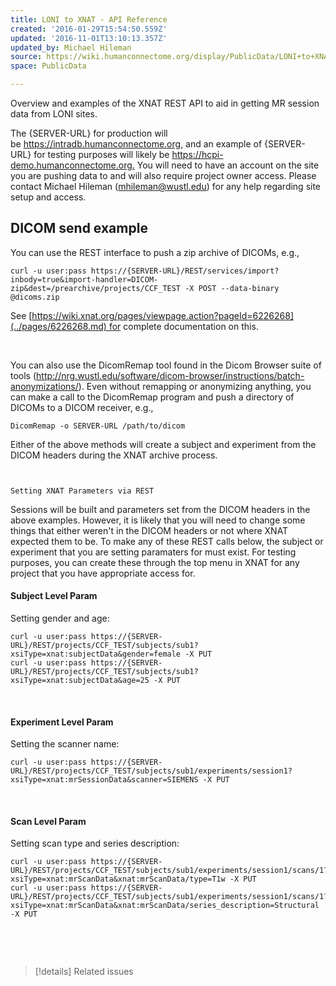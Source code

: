 ```yaml
---
title: LONI to XNAT - API Reference
created: '2016-01-29T15:54:50.559Z'
updated: '2016-11-01T13:10:13.357Z'
updated_by: Michael Hileman
source: https://wiki.humanconnectome.org/display/PublicData/LONI+to+XNAT+-+API+Reference
space: PublicData

---
```

Overview and examples of the XNAT REST API to aid in getting MR session data from LONI sites. 

The {SERVER-URL} for production will be <https://intradb.humanconnectome.org>, and an example of {SERVER-URL} for testing purposes will likely be <https://hcpi-demo.humanconnectome.org.> You will need to have an account on the site you are pushing data to and will also require project owner access. Please contact Michael Hileman (mhileman@wustl.edu) for any help regarding site setup and access.

## DICOM send example

You can use the REST interface to push a zip archive of DICOMs, e.g., 

```
curl -u user:pass https://{SERVER-URL}/REST/services/import?inbody=true&import-handler=DICOM-zip&dest=/prearchive/projects/CCF_TEST -X POST --data-binary @dicoms.zip
```

See [https://wiki.xnat.org/pages/viewpage.action?pageId=6226268](../pages/6226268.md) for complete documentation on this.

 

You can also use the DicomRemap tool found in the Dicom Browser suite of tools (<http://nrg.wustl.edu/software/dicom-browser/instructions/batch-anonymizations/>). Even without remapping or anonymizing anything, you can make a call to the DicomRemap program and push a directory of DICOMs to a DICOM receiver, e.g.,

```
DicomRemap -o SERVER-URL /path/to/dicom
```

Either of the above methods will create a subject and experiment from the DICOM headers during the XNAT archive process.


```
  

```

```
Setting XNAT Parameters via REST
```
Sessions will be built and parameters set from the DICOM headers in the above examples. However, it is likely that you will need to change some things that either weren't in the DICOM headers or not where XNAT expected them to be. To make any of these REST calls below, the subject or experiment that you are setting paramaters for must exist. For testing purposes, you can create these through the top menu in XNAT for any project that you have appropriate access for.

#### Subject Level Param

Setting gender and age:

```
curl -u user:pass https://{SERVER-URL}/REST/projects/CCF_TEST/subjects/sub1?xsiType=xnat:subjectData&gender=female -X PUT
curl -u user:pass https://{SERVER-URL}/REST/projects/CCF_TEST/subjects/sub1?xsiType=xnat:subjectData&age=25 -X PUT
```

 

#### Experiment Level Param

Setting the scanner name:

```
curl -u user:pass https://{SERVER-URL}/REST/projects/CCF_TEST/subjects/sub1/experiments/session1?xsiType=xnat:mrSessionData&scanner=SIEMENS -X PUT
```

 

#### Scan Level Param

Setting scan type and series description:

```
curl -u user:pass https://{SERVER-URL}/REST/projects/CCF_TEST/subjects/sub1/experiments/session1/scans/1?xsiType=xnat:mrScanData&xnat:mrScanData/type=T1w -X PUT
curl -u user:pass https://{SERVER-URL}/REST/projects/CCF_TEST/subjects/sub1/experiments/session1/scans/1?xsiType=xnat:mrScanData&xnat:mrScanData/series_description=Structural -X PUT
```

 

 

> [!details] 
> Related issues
